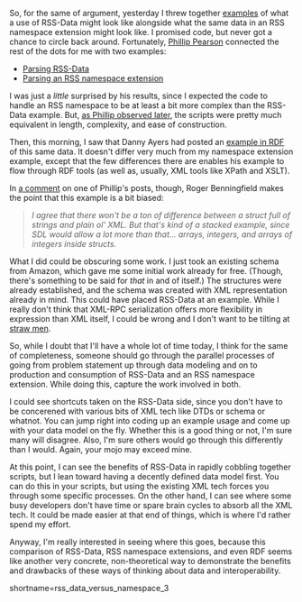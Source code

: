 <p>
So, for the same of argument, yesterday I threw together
<a href="http://www.decafbad.com/blog/tech/rss_data_versus_namespace.html">examples</a>
of what a use of RSS-Data might look like alongside what
the same data in an RSS namespace extension might look like.
I promised code, but never got a chance to circle back around.
Fortunately, <a href="http://www.myelin.co.nz/post/">Phillip Pearson</a>
connected the rest of the dots for me with two examples:
</p>
<ul>
<li><a href="http://www.myelin.co.nz/post/2003/10/3/#200310031">Parsing RSS-Data</a></li>
<li><a href="http://www.myelin.co.nz/post/2003/10/3/#200310032">Parsing an RSS namespace extension</a></li>
</ul>
<p>
I was just a <i>little</i> surprised by his results, since I expected
the code to handle an RSS namespace to be at least a bit more complex
than the RSS-Data example.  But,
<a href="http://www.myelin.co.nz/post/2003/10/3/#200310033">as Phillip observed later</a>,
the scripts were pretty much equivalent in length, complexity, and
ease of construction.
</p>
<p>
Then, this morning, I saw that Danny Ayers had posted an
<a href="http://dannyayers.com/archives/001908.html">example in RDF</a>
of this same data.  It doesn't differ very much from my namespace
extension example, except that the few differences there are enables
his example to flow through RDF tools (as well as, usually, XML tools like
XPath and XSLT).
</p>
<p>
In <a href="http://www.myelin.co.nz/phil/pss/comments.php?u=2&p=200310033&link=http://www.myelin.co.nz/post/2003/10/3/#200310033">a comment</a>
on one of Phillip's posts, though, Roger Benningfield makes
the point that this example is a bit biased:
</p>
<blockquote><i>
I agree that there won't be a ton of difference between a struct full
of strings and plain ol' XML. But that's kind of a stacked example,
since SDL would allow a lot more than that... arrays, integers, and
arrays of integers inside structs.
</i></blockquote>
<p>
What I did could be obscuring some work.  I just took an existing
schema from Amazon, which gave me some initial work already for free.
(Though, there's something to be said for <i>that</i> in and of itself.)
The structures were already established, and the schema was created
with XML representation already in mind.  This could have placed
RSS-Data at an example.  While I really don't think
that XML-RPC serialization offers more flexibility in expression than
XML itself, I could be wrong and I don't want to be tilting
at <a href="http://www.nizkor.org/features/fallacies/straw-man.html">straw men</a>.  
</p>
<p>
So, while I doubt that I'll have a whole lot of time today, I think
for the same of completeness, someone should go through the parallel
processes of going from problem statement up through data modeling and
on to production and consumption of RSS-Data and an RSS namespace
extension.  While doing this, capture the work involved in both.
</p>
<p>
I could see shortcuts taken on the RSS-Data side, since you don't have
to be concerened with various bits of XML tech like DTDs or schema
or whatnot.  You can jump right into coding up an example usage and
come up with your data model on the fly.  Whether this is a good thing
or not, I'm sure many will disagree.  Also, I'm sure others would
go through this differently than I would.  Again, your mojo may
exceed mine.
</p>
<p>
At this point, I can see the benefits of RSS-Data in rapidly cobbling
together scripts, but I lean toward having a decently defined data
model first.  You can do this in your scripts, but using the existing
XML tech forces you through some specific processes.  On the other
hand, I can see where some busy developers don't have time or spare
brain cycles to absorb all the XML tech.  It could be made easier
at that end of things, which is where I'd rather spend my effort.
</p>
<p>
Anyway, I'm really interested in seeing where this goes, because
this comparison of RSS-Data, RSS namespace extensions, and even
RDF seems like another very concrete, non-theoretical way to demonstrate
the benefits and drawbacks of these ways of thinking about data
and interoperability.
</p>
<!--more-->
shortname=rss_data_versus_namespace_3

